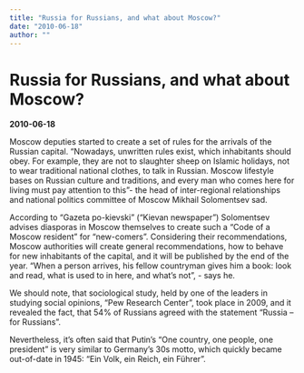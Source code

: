 ```yaml
---
title: "Russia for Russians, and what about Moscow?"
date: "2010-06-18"
author: ""
---
```


# Russia for Russians, and what about Moscow?

**2010-06-18** 

Moscow deputies started to create a set of rules for the arrivals of the Russian capital. “Nowadays, unwritten rules exist, which inhabitants should obey. For example, they are not to slaughter sheep on Islamic holidays, not to wear traditional national clothes, to talk in Russian. Moscow lifestyle bases on Russian culture and traditions, and every man who comes here for living must pay attention to this”- the head of inter-regional relationships and national politics committee of Moscow Mikhail Solomentsev sad.

According to “Gazeta po-kievski” (“Kievan newspaper”) Solomentsev advises diasporas in Moscow themselves to create such a “Code of a Moscow resident” for “new-comers”. Considering their recommendations, Moscow authorities will create general recommendations, how to behave for new inhabitants of the capital, and it will be published by the end of the year. “When a person arrives, his fellow countryman gives him a book: look and read, what is used to in here, and what’s not”, - says he.

We should note, that sociological study, held by one of the leaders in studying social opinions, “Pew Research Center”, took place in 2009, and it revealed the fact, that 54% of Russians agreed with the statement “Russia – for Russians”.

Nevertheless, it’s often said that Putin’s “One country, one people, one president” is very similar to Germany’s 30s motto, which quickly became out-of-date in 1945: “Ein Volk, ein Reich, ein Führer”.